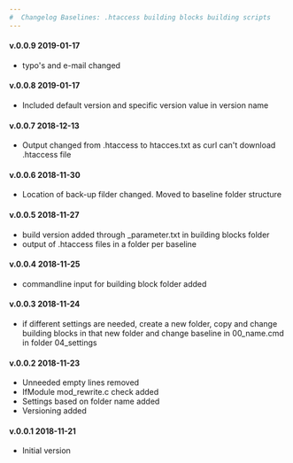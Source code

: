 ```yaml
---
#  Changelog Baselines: .htaccess building blocks building scripts
---
```

<h4>v.0.0.9 2019-01-17</h4>
<ul>
<li>typo's and e-mail changed</li>
</ul>

<h4>v.0.0.8 2019-01-17</h4>
<ul>
<li>Included default version and specific version value in version name</li>
</ul>

<h4>v.0.0.7 2018-12-13</h4>
<ul>
<li>Output changed from .htaccess to htacces.txt as curl can't download .htaccess file</li>
</ul>

<h4>v.0.0.6 2018-11-30</h4>
<ul>
<li>Location of back-up filder changed. Moved to baseline folder structure</li>
</ul>

<h4>v.0.0.5 2018-11-27</h4>
<ul>
<li>build version added through _parameter.txt in building blocks folder</li>
<li>output of .htaccess files in a folder per baseline </li>
</ul>

<h4>v.0.0.4 2018-11-25</h4>
<ul>
<li>commandline input for building block folder added</li>
</ul>

<h4>v.0.0.3 2018-11-24</h4>
<ul>
<li>if different settings are needed, create a new folder, copy and change building blocks in that new folder and change baseline in 00_name.cmd in folder 04_settings</li>
</ul>

<h4>v.0.0.2 2018-11-23</h4>
<ul>
<li>Unneeded empty lines removed</li>
<li>IfModule mod_rewrite.c check added</li>
<li>Settings based on folder name added</li>
<li>Versioning added</li>
</ul>

<h4>v.0.0.1 2018-11-21</h4>
<ul>
<li>Initial version</li>
</ul>
